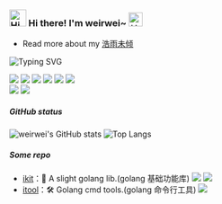 <h3>
  <img src="https://emojis.slackmojis.com/emojis/images/1680554188/65018/cat-roomba-exceptionally-fast.gif?1680554188" alt="Hi" width="30" />
  Hi there! I'm weirwei~ 
  <img src="https://emojis.slackmojis.com/emojis/images/1643514812/8268/blob-hype.gif?1643514812" width="25" alt="拍手">
</h3>

<!-- ======================================= -->

* Read more about my [浩雨未倾](https://weirwei.cn/)

<!-- https://readme-typing-svg.demolab.com/demo/ -->

![Typing SVG](https://readme-typing-svg.herokuapp.com?font=DynaPuff&size=20&pause=1000&color=9999FF&center=true&vCenter=true&width=500&height=22&lines=A+man+can+die+but+once.)

<!-- ======================================= -->
![](https://img.shields.io/badge/-golang-lightgrey?logo=go&labelColor=white&logoColor=blue)
![](https://img.shields.io/badge/-mysql-lightgrey?logo=mysql&labelColor=white&logoColor=blue)
![](https://img.shields.io/badge/-redis-lightgrey?logo=redis&labelColor=white&logoColor=red)
![](https://img.shields.io/badge/-git-lightgrey?style=&logo=git&labelColor=white&logoColor=orange)
![](https://img.shields.io/badge/-MQ-lightgrey?style=&logo=apacherocketmq&labelColor=white&logoColor=orange)
![](https://img.shields.io/badge/-ElasticSearch-lightgrey?style=&logo=elasticsearch&labelColor=white&logoColor=grey)
<br/>
![](https://img.shields.io/badge/-goland-lightgrey?style=&logo=goland&labelColor=white&logoColor=black)
![](https://img.shields.io/badge/-vsocde-lightgrey?style=&logo=vega&labelColor=white&logoColor=blue)
<!-- ======================================= -->

##### GitHub status

![weirwei's GitHub stats](https://github-readme-stats.vercel.app/api?username=weirwei&show_icons=true)
![Top Langs](https://github-readme-stats.vercel.app/api/top-langs/?username=weirwei&layout=compact)

<!--
![](https://github-readme-activity-graph.cyclic.app/graph?username=weirwei&theme=github)
![](https://github-readme-stats.vercel.app/api?username=weirwei&show_icons=truee&include_all_commits=true&theme=onedark&hide=prs) 
![](https://github-readme-stats.vercel.app/api/top-langs/?username=weirwei&layout=compact&show_icons=truee&include_all_commits=true&theme=onedark&card_width=230)

-->

##### Some repo 

* [ikit](https://github.com/weirwei.ikit)：🧰 A slight golang lib.(golang 基础功能库) [![](https://img.shields.io/github/stars/weirwei/ikit)](https://github.com/weirwei/ikit) [![](https://img.shields.io/github/go-mod/go-version/weirwei/ikit)](https://github.com/weirwei/ikit)
* [itool](https://github.com/weirwei.itools)：🛠️ Golang cmd tools.(golang 命令行工具) [![](https://img.shields.io/github/stars/weirwei/itools)](https://github.com/weirwei/itools)
